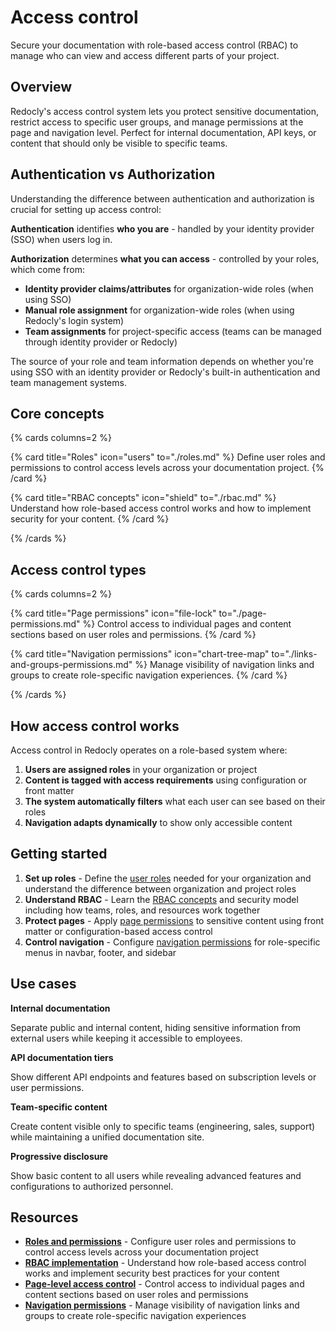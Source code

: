 # Access control

Secure your documentation with role-based access control (RBAC) to manage who can view and access different parts of your project.

## Overview

Redocly's access control system lets you protect sensitive documentation, restrict access to specific user groups, and manage permissions at the page and navigation level. Perfect for internal documentation, API keys, or content that should only be visible to specific teams.

## Authentication vs Authorization

Understanding the difference between authentication and authorization is crucial for setting up access control:

**Authentication** identifies **who you are** - handled by your identity provider (SSO) when users log in.

**Authorization** determines **what you can access** - controlled by your roles, which come from:
- **Identity provider claims/attributes** for organization-wide roles (when using SSO)
- **Manual role assignment** for organization-wide roles (when using Redocly's login system)
- **Team assignments** for project-specific access (teams can be managed through identity provider or Redocly)

The source of your role and team information depends on whether you're using SSO with an identity provider or Redocly's built-in authentication and team management systems.

## Core concepts

{% cards columns=2 %}

{% card title="Roles" icon="users" to="./roles.md" %}
Define user roles and permissions to control access levels across your documentation project.
{% /card %}

{% card title="RBAC concepts" icon="shield" to="./rbac.md" %}
Understand how role-based access control works and how to implement security for your content.
{% /card %}

{% /cards %}

## Access control types

{% cards columns=2 %}

{% card title="Page permissions" icon="file-lock" to="./page-permissions.md" %}
Control access to individual pages and content sections based on user roles and permissions.
{% /card %}

{% card title="Navigation permissions" icon="chart-tree-map" to="./links-and-groups-permissions.md" %}
Manage visibility of navigation links and groups to create role-specific navigation experiences.
{% /card %}

{% /cards %}

## How access control works

Access control in Redocly operates on a role-based system where:

1. **Users are assigned roles** in your organization or project
2. **Content is tagged with access requirements** using configuration or front matter
3. **The system automatically filters** what each user can see based on their roles
4. **Navigation adapts dynamically** to show only accessible content

## Getting started

1. **Set up roles** - Define the [user roles](./roles.md) needed for your organization and understand the difference between organization and project roles
2. **Understand RBAC** - Learn the [RBAC concepts](./rbac.md) and security model including how teams, roles, and resources work together
3. **Protect pages** - Apply [page permissions](./page-permissions.md) to sensitive content using front matter or configuration-based access control
4. **Control navigation** - Configure [navigation permissions](./links-and-groups-permissions.md) for role-specific menus in navbar, footer, and sidebar

## Use cases

**Internal documentation**

Separate public and internal content, hiding sensitive information from external users while keeping it accessible to employees.

**API documentation tiers**

Show different API endpoints and features based on subscription levels or user permissions.

**Team-specific content**

Create content visible only to specific teams (engineering, sales, support) while maintaining a unified documentation site.

**Progressive disclosure**

Show basic content to all users while revealing advanced features and configurations to authorized personnel.

## Resources

- **[Roles and permissions](./roles.md)** - Configure user roles and permissions to control access levels across your documentation project
- **[RBAC implementation](./rbac.md)** - Understand how role-based access control works and implement security best practices for your content
- **[Page-level access control](./page-permissions.md)** - Control access to individual pages and content sections based on user roles and permissions
- **[Navigation permissions](./links-and-groups-permissions.md)** - Manage visibility of navigation links and groups to create role-specific navigation experiences